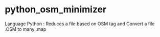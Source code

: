 # python_osm_minimizer

Language Python :
Reduces a file based on OSM tag
and
Convert a file .OSM to many .map
